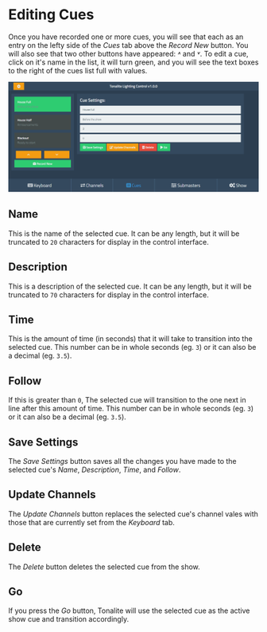 # Editing Cues

Once you have recorded one or more cues, you will see that each as an entry on the lefty side of the *Cues* tab above the *Record New* button. You will also see that two other buttons have appeared: *˄* and *˅*. To edit a cue, click on it's name in the list, it will turn green, and you will see the text boxes to the right of the cues list full with values.

![Cues UI tab with selected cue](../images/cues.png)

## Name

This is the name of the selected cue. It can be any length, but it will be truncated to `20` characters for display in the control interface.

## Description

This is a description of the selected cue. It can be any length, but it will be truncated to `70` characters for display in the control interface.

## Time

This is the amount of time (in seconds) that it will take to transition into the selected cue. This number can be in whole seconds (eg. `3`) or it can also be a decimal (eg. `3.5`).

## Follow

If this is greater than `0`, The selected cue will transition to the one next in line after this amount of time. This number can be in whole seconds (eg. `3`) or it can also be a decimal (eg. `3.5`).

## Save Settings

The *Save Settings* button saves all the changes you have made to the selected cue's *Name*, *Description*, *Time*, and *Follow*.

## Update Channels

The *Update Channels* button replaces the selected cue's channel vales with those that are currently set from the *Keyboard* tab.

## Delete

The *Delete* button deletes the selected cue from the show.

## Go

If you press the *Go* button, Tonalite will use the selected cue as the active show cue and transition accordingly.